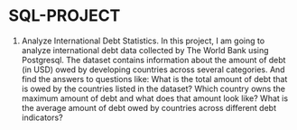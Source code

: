# SQL-PROJECT
1. Analyze International Debt Statistics.
   In this project, I am going to analyze international debt data collected by The World Bank using Postgresql. The dataset contains information about the amount of debt (in USD) owed by developing countries across several categories. And find the answers to questions like:
What is the total amount of debt that is owed by the countries listed in the dataset?
Which country owns the maximum amount of debt and what does that amount look like?
What is the average amount of debt owed by countries across different debt indicators?
